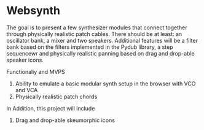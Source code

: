 # Websynth


The goal is to present a few synthesizer modules that connect together through physically realistic patch cables. There should be at least: an  oscillator bank, a mixer and two speakers. Additional features will be a filter bank based on the filters implemented in the Pydub library, a step sequencewr and physically realistic panning based on drag and drop-able speaker icons.


Functionaliy and MVPS

1) Ability to emulate a basic modular synth setup in the browser with VCO and VCA
2) Physically realistic patch chords

In Addition, this project will include
1) Drag and drop-able skeumorphic icons

